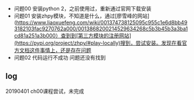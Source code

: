 * 问题00
安装python 2，之前使用过，重新通过官网下载安装
* 问题01
安装zhpy模块，不知道是什么，通过[廖雪峰的网站](https://www.liaoxuefeng.com/wiki/001374738125095c955c1e6d8bb493182103fac9270762a000/0013868200214529634268c5b3b45b3a3ba1cd81a251a3b000）查到到[第三方模块的注册网站](https://pypi.org/project/zhpy/#play-locally)搜到，尝试安装。发现在看官方文档这件事情上，还是存在问题
* 问题02
代码运行不成功
问题还没有找到






## log
20190401 ch00课程尝试，未完成
